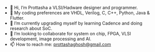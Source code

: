 - 👋 Hi, I’m Prottasha a VLSI/Hadware designer and programmer.
- 👀 My coding preferences are VHDL, Verilog, C, C++, Python, Java & Flutter. 
- 🌱 I’m currently upgrading myself by learning Cadence and doing research about SoC.
- 💞️ I’m looking to collaborate for  system on chip, FPGA, VLSI development, image processing and AI.
- 📫 How to reach me: prottashaghosh@gmail.com

<!---
Prottasha19/Prottasha19 is a ✨ special ✨ repository because its `README.md` (this file) appears on your GitHub profile.
You can click the Preview link to take a look at your changes.
--->
